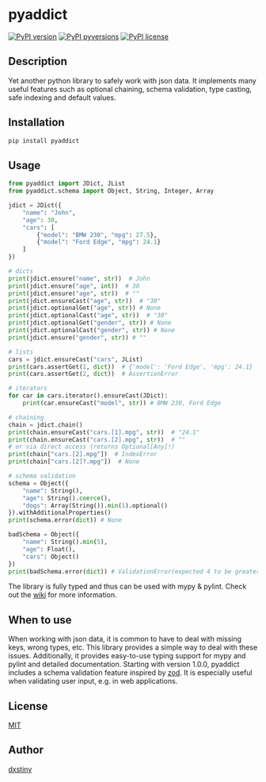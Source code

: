 # pyaddict

[![PyPI version](https://badge.fury.io/py/pyaddict.svg)](https://badge.fury.io/py/pyaddict)
[![PyPI pyversions](https://img.shields.io/pypi/pyversions/pyaddict.svg)](https://pypi.python.org/pypi/pyaddict/)
[![PyPI license](https://img.shields.io/pypi/l/pyaddict.svg)](https://pypi.python.org/pypi/pyaddict/)

## Description
Yet another python library to safely work with json data. It implements many useful features such as optional chaining, schema validation, type casting, safe indexing and default values.

## Installation
```bash
pip install pyaddict
```

## Usage
```python
from pyaddict import JDict, JList
from pyaddict.schema import Object, String, Integer, Array

jdict = JDict({
    "name": "John",
    "age": 30,
    "cars": [
        {"model": "BMW 230", "mpg": 27.5},
        {"model": "Ford Edge", "mpg": 24.1}
    ]
})

# dicts
print(jdict.ensure("name", str))  # John
print(jdict.ensure("age", int))  # 30
print(jdict.ensure("age", str))  # ""
print(jdict.ensureCast("age", str))  # "30"
print(jdict.optionalGet("age", str)) # None
print(jdict.optionalCast("age", str))  # "30"
print(jdict.optionalGet("gender", str)) # None
print(jdict.optionalCast("gender", str)) # None
print(jdict.ensure("gender", str)) # ""

# lists
cars = jdict.ensureCast("cars", JList)
print(cars.assertGet(1, dict))  # {'model': 'Ford Edge', 'mpg': 24.1}
print(cars.assertGet(2, dict))  # AssertionError

# iterators
for car in cars.iterator().ensureCast(JDict):
    print(car.ensureCast("model", str)) # BMW 230, Ford Edge

# chaining
chain = jdict.chain()
print(chain.ensureCast("cars.[1].mpg", str))  # "24.1"
print(chain.ensureCast("cars.[2].mpg", str))  # ""
# or via direct access (returns Optional[Any]!)
print(chain["cars.[2].mpg"])  # IndexError
print(chain["cars.[2]?.mpg"])  # None

# schema validation
schema = Object({
    "name": String(),
    "age": String().coerce(),
    "dogs": Array(String()).min(1).optional()
}).withAdditionalProperties()
print(schema.error(dict)) # None

badSchema = Object({
    "name": String().min(5),
    "age": Float(),
    "cars": Object()
})
print(badSchema.error(dict)) # ValidationError(expected 4 to be greater than or equal to 5, name: min)
```

The library is fully typed and thus can be used with mypy & pylint. Check out the [wiki](https://github.com/dxstiny/pyaddict/wiki) for more information.

## When to use
When working with json data, it is common to have to deal with missing keys, wrong types, etc. This library provides a simple way to deal with these issues. Additionally, it provides easy-to-use typing support for mypy and pylint and detailed documentation.
Starting with version 1.0.0, pyaddict includes a schema validation feature inspired by [zod](https://github.com/colinhacks/zod). It is especially useful when validating user input, e.g. in web applications.

## License
[MIT](LICENSE)

## Author
[dxstiny](https://github.com/dxstiny)
